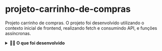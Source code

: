 # projeto-carrinho-de-compras
Projeto carrinho de compras. O projeto foi desenvolvido utilizando o contexto inicial de frontend, realizando fetch e consumindo API, e funções assíncronas.

<details>
  <summary><strong>👨‍💻 O que foi desenvolvido</strong></summary><br />

Foi desenvolvida a lógica de uma aplicação -  **carrinho de compras** totalmente dinâmico! 🛒

Para isso, foi consumido dados diretamente de uma **API!** 🤩

Isso mesmo! Da sigla em inglês _Application Programming Interface_, uma API é um ponto de contato na internet com determinado serviço e nesse projeto foi utilizado a API do Mercado Livre para buscar produtos à venda. 🏷

Nesse projeto também foi colocado em prática o desenvolvimento orientado a testes, o famoso TDD (Test Driven Development)! Que te ajuda a garantir um código de qualidade, percebendo os casos de uso da sua aplicação e garantindo que ela está funcionando da maneira correta! 🚀

</details>

